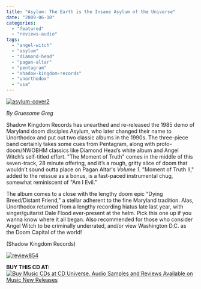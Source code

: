 ```yaml
---
title: "Asylum: The Earth is the Insane Asylum of the Universe"
date: "2009-06-10"
categories: 
  - "featured"
  - "reviews-audio"
tags: 
  - "angel-witch"
  - "asylum"
  - "diamond-head"
  - "pagan-altar"
  - "pentagram"
  - "shadow-kingdom-records"
  - "unorthodox"
  - "usa"
---
```


[![asylum-cover2](http://www.hellbound.ca/wp-content/uploads/2009/06/asylum-cover2.jpg "asylum-cover2")](http://www.hellbound.ca/wp-content/uploads/2009/06/asylum-cover2.jpg)

_By Gruesome Greg_

Shadow Kingdom Records has unearthed and re-released the 1985 demo of Maryland doom disciples Asylum, who later changed their name to Unorthodox and put out two classic albums in the 1990s. The three-piece band certainly takes some cues from Pentagram, along with proto-doom/NWOBHM classics like Diamond Head’s white album and Angel Witch’s self-titled effort. "The Moment of Truth" comes in the middle of this seven-track, 28 minute offering, and it’s a rough, gritty slice of doom that wouldn’t sound outta place on Pagan Altar's _Volume 1_. "Moment of Truth II," added to the reissue as a bonus, is a fast-paced instrumental chug, somewhat reminiscent of "Am I Evil."

The album comes to a close with the lengthy doom epic "Dying Breed/Distant Friend," a stellar adherent to the fine Maryland tradition. Alas, Unorthodox returned from a lengthy recording hiatus late last year, with singer/guitarist Dale Flood ever-present at the helm. Pick this one up if you wanna know where it all began. Also recommended for those who consider Angel Witch to be criminally underrated, and/or view Washington D.C. as the Doom Capital of the world!

(Shadow Kingdom Records)

[![review854](http://www.hellbound.ca/wp-content/uploads/2009/06/review854.png "review854")](http://www.hellbound.ca/wp-content/uploads/2009/06/review854.png)

**BUY THIS CD AT:** [![Buy Music CDs at CD Universe. Audio Samples and Reviews Available on Music New Releases](http://www.cduniverse.com/banners/live/cdu/468x60_music/468x60_music02.gif)](http://www.cduniverse.com/productinfo.asp?pid=7852531&frm=lk_hellbound)

